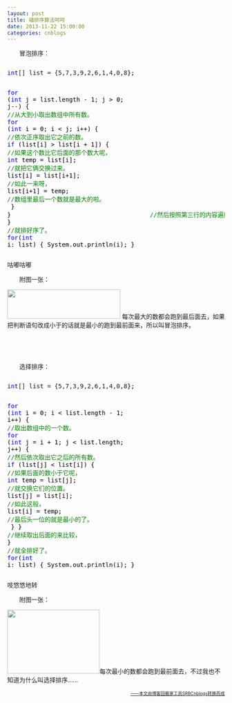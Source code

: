 ```yaml
---
layout: post
title: 磕排序算法呵呵
date: 2013-11-22 15:00:00
categories: cnblogs
---
```


<p>　　冒泡排序：</p>
<div class="cnblogs_code" onclick="cnblogs_code_show('14f21ef7-f46b-4501-aaef-8392d6b3c34f')"><img id="code_img_closed_14f21ef7-f46b-4501-aaef-8392d6b3c34f" class="code_img_closed" src="http://images.cnblogs.com/OutliningIndicators/ContractedBlock.gif" alt="" /><img id="code_img_opened_14f21ef7-f46b-4501-aaef-8392d6b3c34f" class="code_img_opened" style="display: none;" onclick="cnblogs_code_hide('14f21ef7-f46b-4501-aaef-8392d6b3c34f',event)" src="http://images.cnblogs.com/OutliningIndicators/ExpandedBlockStart.gif" alt="" />
<div id="cnblogs_code_open_14f21ef7-f46b-4501-aaef-8392d6b3c34f" class="cnblogs_code_hide">
<pre><span style="color: #0000ff;">int</span>[] list = {5,7,3,9,2,6,1,4,0,8<span style="color: #000000;">};

</span><span style="color: #0000ff;">for</span> (<span style="color: #0000ff;">int</span> j = list.length - 1; j &gt; 0; j--) {    <span style="color: #008000;">//</span><span style="color: #008000;">从大到小取出数组中所有数。</span>
    <span style="color: #0000ff;">for</span> (<span style="color: #0000ff;">int</span> i = 0; i &lt; j; i++) {            <span style="color: #008000;">//</span><span style="color: #008000;">依次正序取出它之前的数。</span>
        <span style="color: #0000ff;">if</span> (list[i] &gt; list[i + 1]) {        <span style="color: #008000;">//</span><span style="color: #008000;">如果这个数比它后面的那个数大呢，</span>
            <span style="color: #0000ff;">int</span> temp = list[i];                <span style="color: #008000;">//</span><span style="color: #008000;">就把它俩交换过来。</span>
            list[i] = list[i+1];            <span style="color: #008000;">//</span><span style="color: #008000;">如此一来呀，</span>
            list[i+1] = temp;                <span style="color: #008000;">//</span><span style="color: #008000;">数组里最后一个数就是最大的啦。</span>
<span style="color: #000000;">        }
    }　　　　　　　　　　　　　　　　　　　　　　　</span><span style="color: #008000;">//</span><span style="color: #008000;">然后按照第三行的内容遍历整个数组，</span>
}                                           <span style="color: #008000;">//</span><span style="color: #008000;">就排好序了。</span>
<span style="color: #0000ff;">for</span>(<span style="color: #0000ff;">int</span><span style="color: #000000;"> i: list) {
    System.out.println(i);
}</span></pre>
</div>
<span class="cnblogs_code_collapse">咕嘟咕嘟</span></div>
<p>　　附图一张：</p>
<p><img src="http://images.cnitblog.com/blog/580469/201311/22230617-c2a8028f2ae04d6db200c33f0d857e0c.png" alt="" width="262" height="68" /> 每次最大的数都会跑到最后面去，如果把判断语句改成小于的话就是最小的跑到最前面来，所以叫冒泡排序。</p>
<p>&nbsp;</p>
<p>&nbsp;</p>
<p>　　选择排序：</p>
<div class="cnblogs_code" onclick="cnblogs_code_show('5c7f30c6-8af0-46f2-b83e-fb312ddcda91')"><img id="code_img_closed_5c7f30c6-8af0-46f2-b83e-fb312ddcda91" class="code_img_closed" src="http://images.cnblogs.com/OutliningIndicators/ContractedBlock.gif" alt="" /><img id="code_img_opened_5c7f30c6-8af0-46f2-b83e-fb312ddcda91" class="code_img_opened" style="display: none;" onclick="cnblogs_code_hide('5c7f30c6-8af0-46f2-b83e-fb312ddcda91',event)" src="http://images.cnblogs.com/OutliningIndicators/ExpandedBlockStart.gif" alt="" />
<div id="cnblogs_code_open_5c7f30c6-8af0-46f2-b83e-fb312ddcda91" class="cnblogs_code_hide">
<pre><span style="color: #0000ff;">int</span>[] list = {5,7,3,9,2,6,1,4,0,8<span style="color: #000000;">};

</span><span style="color: #0000ff;">for</span> (<span style="color: #0000ff;">int</span> i = 0; i &lt; list.length - 1; i++) {         <span style="color: #008000;">//</span><span style="color: #008000;">取出数组中的一个数。</span>
    <span style="color: #0000ff;">for</span> (<span style="color: #0000ff;">int</span> j = i + 1; j &lt; list.length; j++) {        <span style="color: #008000;">//</span><span style="color: #008000;">然后依次取出它之后的所有数。</span>
        <span style="color: #0000ff;">if</span> (list[j] &lt; list[i]) {                    <span style="color: #008000;">//</span><span style="color: #008000;">如果后面的数小于它呢，</span>
            <span style="color: #0000ff;">int</span> temp = list[j];                        <span style="color: #008000;">//</span><span style="color: #008000;">就交换它们的位置。</span>
            list[j] = list[i];                        <span style="color: #008000;">//</span><span style="color: #008000;">如此这般，</span>
            list[i] = temp;                            <span style="color: #008000;">//</span><span style="color: #008000;">最后头一位的就是最小的了。</span>
<span style="color: #000000;">        }
    }                                                </span><span style="color: #008000;">//</span><span style="color: #008000;">继续取出后面的来比较，</span>
}                                                    <span style="color: #008000;">//</span><span style="color: #008000;">就全排好了。</span>
<span style="color: #0000ff;">for</span>(<span style="color: #0000ff;">int</span><span style="color: #000000;"> i: list) {
    System.out.println(i);
}</span></pre>
</div>
<span class="cnblogs_code_collapse">吱悠悠地转</span></div>
<p>　　附图一张：</p>
<p><img src="http://images.cnitblog.com/blog/580469/201311/22232325-6503fb6d46a64d2cbfa05349ed32d1b1.png" alt="" width="214" height="148" />每次最小的数都会跑到最前面去，不过我也不知道为什么叫选择排序&hellip;&hellip;</p>

<div align=right><a href="https://github.com/mlxy/SRBCnblogs"><font size=1>——本文由博客园搬家工具SRBCnblogs转换而成</font></a></div>